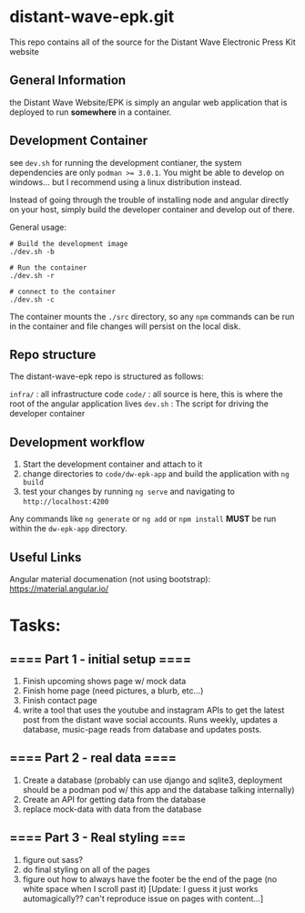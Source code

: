 # distant-wave-epk.git

This repo contains all of the source for the Distant Wave Electronic Press Kit website

## General Information
the Distant Wave Website/EPK is simply an angular web application that is deployed to run **somewhere** in a container.

## Development Container
see `dev.sh` for running the development contianer, the system dependencies are only `podman >= 3.0.1`. You might be able to develop on windows... but I recommend using a linux distribution instead.

Instead of going through the trouble of installing node and angular directly on your host, simply build the developer container and develop out of there.

General usage:
```
# Build the development image
./dev.sh -b

# Run the container
./dev.sh -r

# connect to the container
./dev.sh -c
```

The container mounts the `./src` directory, so any `npm` commands can be run in the container and file changes will persist on the local disk.


## Repo structure
The distant-wave-epk repo is structured as follows:

`infra/` : all infrastructure code
`code/`  : all source is here, this is where the root of the angular application lives
`dev.sh` : The script for driving the developer container


## Development workflow
1. Start the development container and attach to it
2. change directories to `code/dw-epk-app` and build the application with `ng build`
3. test your changes by running `ng serve` and navigating to `http://localhost:4200`


Any commands like `ng generate` or `ng add` or `npm install` **MUST** be run within the `dw-epk-app` directory.

## Useful Links
Angular material documenation (not using bootstrap): 
https://material.angular.io/


# Tasks:
## ==== Part 1 - initial setup ====
1. Finish upcoming shows page w/ mock data
2. Finish home page (need pictures, a blurb, etc...)
3. Finish contact page
4. write a tool that uses the youtube and instagram APIs to get the latest post from the distant wave social accounts. Runs weekly, updates a database, music-page reads from database and updates posts.

## ==== Part 2 - real data ====
1. Create a database (probably can use django and sqlite3, deployment should be a podman pod w/ this app and the database talking internally)
2. Create an API for getting data from the database
3. replace mock-data with data from the database

## ==== Part 3 - Real styling ===
1. figure out sass?
2. do final styling on all of the pages
3. figure out how to always have the footer be the end of the page (no white space when I scroll past it) [Update: I guess it just works automagically?? can't reproduce issue on pages with content...]
